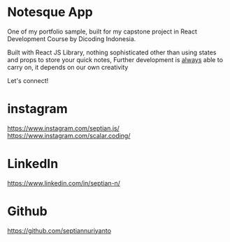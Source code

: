 # Notesque App

One of my portfolio sample, built for my capstone project in React Development Course by Dicoding Indonesia.

Built with React JS Library, nothing sophisticated other than using states and props to store your quick notes,
Further development is <u>always</u> able to carry on, it depends on our own creativity


Let's connect!

# instagram
https://www.instagram.com/septian.js/ <br>
https://www.instagram.com/scalar.coding/

# LinkedIn
https://www.linkedin.com/in/septian-n/

# Github
https://github.com/septiannuriyanto
